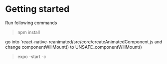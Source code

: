# Getting started

Run following commands

>npm install

go into 'react-native-reanimated/src/core/createAnimatedComponent.js and change componentWillMount() to UNSAFE_componentWillMount()

>expo -start -c
